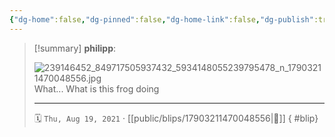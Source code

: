 ```yaml
---
{"dg-home":false,"dg-pinned":false,"dg-home-link":false,"dg-publish":true,"tags":["dgblip"],"disabled rules":["yaml-title","yaml-title-alias","file-name-heading"],"title":"philipp on instagram @ 2021-08-19","created-date":"2021-08-19T06:29:00","updated-date":"2025-05-02T17:43:08","dg-path":"blips/17903211470048556.md","permalink":"/blips/17903211470048556/","dgPassFrontmatter":true}
---
```


> [!summary] **philipp**:
>
> ![239146452_849717505937432_5934148055239795478_n_17903211470048556.jpg](/img/user/attachments/239146452_849717505937432_5934148055239795478_n_17903211470048556.jpg)
> What... What is this frog doing
> - - -
>
> 🗓️ `Thu, Aug 19, 2021` · [[public/blips/17903211470048556\|🔗]]
{ #blip}

